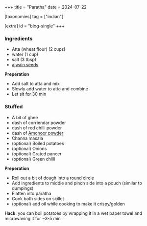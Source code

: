 +++
title = "Paratha"
date = 2024-07-22

[taxonomies]
tag = ["indian"]

[extra]
id = "blog-single"
+++

### Ingredients
- Atta (wheat flour) (2 cups)
- water (1 cup)
- salt (3 tbsp)
- [ajwain seeds](https://en.wikipedia.org/wiki/Ajwain)

**Preperation**
- Add salt to atta and mix
- Slowly add water to atta and combine
- Let sit for 30 min

### Stuffed
- A bit of ghee
- dash of corriendar powder
- dash of red chilli powder
- dash of [Amchoor powder](https://en.wikipedia.org/wiki/Amchoor)
- Channa masala
- (optional) Boiled potatoes
- (optional) Onions
- (optional) Grated paneer
- (optional) Green chilli

**Preperation**
- Roll out a bit of dough into a round circle
- Add ingredients to middle and pinch side into a pouch (similar to dumpings)
- Flatten into paratha
- Cook both sides on skillet
- (optional) add oil while cooking to make it crispy/golden


**Hack**: you can boil potatoes by wrapping it in a wet paper towel and microwaving it for ~3-5 min
